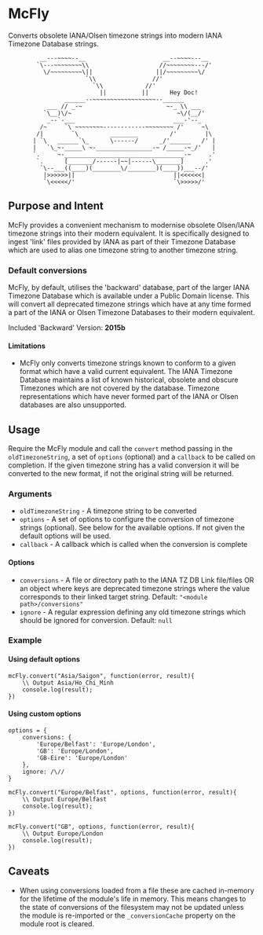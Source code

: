 # McFly
Converts obsolete IANA/Olsen timezone strings into modern IANA Timezone Database strings.

             __---~~~~--__                      __--~~~~---__
            `\---~~~~~~~~\\                    //~~~~~~~~---/'
              \/~~~~~~~~~\||                  ||/~~~~~~~~~\/
                          `\\                //'
                            `\\            //'
                              ||          ||      Hey Doc!
                    ______--~~~~~~~~~~~~~~~~~~--______
               ___ // _-~                        ~-_ \\ ___
              `\__)\/~                              ~\/(__/'
               _--`-___                            ___-'--_
             /~     `\ ~~~~~~~~------------~~~~~~~~ /'     ~\
            /|        `\         ________         /'        |\
           | `\   ______`\_      \------/      _/'______   /' |
           |   `\_~-_____\ ~-________________-~ /_____-~_/'   |
           `.     ~-__________________________________-~     .'
            `.      [_______/------|~~|------\_______]      .'
             `\--___((____)(________\/________)(____))___--/'
              |>>>>>>||                            ||<<<<<<|
              `\<<<<</'                            `\>>>>>/'

## Purpose and Intent

McFly provides a convenient mechanism to modernise obsolete Olsen/IANA timezone strings into their modern equivalent.
  It is specifically designed to ingest 'link' files provided by IANA as part of their Timezone Database which are
  used to alias one timezone string to another timezone string.

### Default conversions

McFly, by default, utilises the 'backward' database, part of the larger IANA Timezone Database which is available
  under a Public Domain license. This will convert all deprecated timezone strings which have at any time formed a part
  of the IANA or Olsen Timezone Databases to their modern equivalent.

Included 'Backward' Version: **2015b**

#### Limitations

* McFly only converts timezone strings known to conform to a given format which have a valid current equivalent. The IANA
    Timezone Database maintains a list of known historical, obsolete and obscure Timezones which are not covered by the
    database. Timezone representations which have never formed part of the IANA or Olsen databases are also unsupported.

## Usage

Require the McFly module and call the `convert` method passing in the `oldTimezoneString`, a set of `options` (optional)
  and a `callback` to be called on completion. If the given timezone string has a valid conversion it will be converted
  to the new format, if not the original string will be returned.

### Arguments

* `oldTimezoneString` - A timezone string to be converted
* `options` - A set of options to configure the conversion of timezone strings (optional). See below for the available
  options. If not given the default options will be used.
* `callback` - A callback which is called when the conversion is complete

#### Options

* `conversions` - A file or directory path to the IANA TZ DB Link file/files OR an object where keys are deprecated
    timezone strings where the value corresponds to their linked target string. Default: `"<module path>/conversions"`
* `ignore` - A regular expression defining any old timezone strings which should be ignored for conversion. Default:
    `null`

### Example

#### Using default options

```
mcFly.convert("Asia/Saigon", function(error, result){
    \\ Output Asia/Ho_Chi_Minh
    console.log(result);
})
```

#### Using custom options

```
options = {
    conversions: {
        'Europe/Belfast': 'Europe/London',
        'GB': 'Europe/London',
        'GB-Eire': 'Europe/London'
    },
    ignore: /\//
}

mcFly.convert("Europe/Belfast", options, function(error, result){
    \\ Output Europe/Belfast
    console.log(result);
})

mcFly.convert("GB", options, function(error, result){
    \\ Output Europe/London
    console.log(result);
})
```

## Caveats

* When using conversions loaded from a file these are cached in-memory for the lifetime of the module's life in memory.
    This means changes to the state of conversions of the filesystem may not be updated unless the module is re-imported
    or the `_conversionCache` property on the module root is cleared.